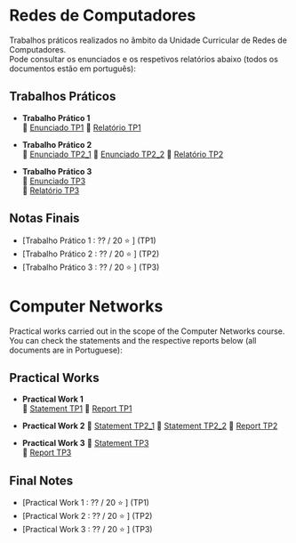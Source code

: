 # Redes de Computadores

Trabalhos práticos realizados no âmbito da Unidade Curricular de Redes de Computadores.  
Pode consultar os enunciados e os respetivos relatórios abaixo (todos os documentos estão em português):

## Trabalhos Práticos

- **Trabalho Prático 1**  
  📄 [Enunciado TP1](TP1/enunciado_tp1.pdf)
  📝 [Relatório TP1](TP1/relatório_fase_1.pdf)

- **Trabalho Prático 2**  
  📄 [Enunciado TP2_1](TP2/enunciado_tp2_1.pdf)
  📄 [Enunciado TP2_2](TP2/enunciado_tp2_2.pdf)
  📝 [Relatório TP2](TP2/relatorio_fase_2.pdf)

- **Trabalho Prático 3**  
  📄 [Enunciado TP3](TP3/enunciado_tp3.pdf)  
  📝 [Relatório TP3](TP3/relatorio_tp3.pdf)


## Notas Finais
* [Trabalho Prático 1 : ?? / 20 ⭐️ ] (TP1)
* [Trabalho Prático 2 : ?? / 20 ⭐️ ] (TP2)
* [Trabalho Prático 3 : ?? / 20 ⭐️ ] (TP3)

# Computer Networks
Practical works carried out in the scope of the Computer Networks course.
You can check the statements and the respective reports below (all documents are in Portuguese):
## Practical Works
- **Practical Work 1**  
  📄 [Statement TP1](TP1/enunciado_tp1.pdf)
  📝 [Report TP1](TP1/relatório_fase_1.pdf)
- **Practical Work 2**
     📄 [Statement TP2_1](TP2/enunciado_tp2_1.pdf)
     📄 [Statement TP2_2](TP2/enunciado_tp2_2.pdf)
     📝 [Report TP2](TP2/relatorio_fase_2.pdf)

- **Practical Work 3**
  📄 [Statement TP3](TP3/enunciado_tp3.pdf)  
  📝 [Report TP3](TP3/relatorio_tp3.pdf)
## Final Notes
- [Practical Work 1 : ?? / 20 ⭐️ ] (TP1)
- [Practical Work 2 : ?? / 20 ⭐️ ] (TP2)
- [Practical Work 3 : ?? / 20 ⭐️ ] (TP3)